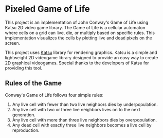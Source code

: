 # Pixeled Game of Life

This project is an implementation of John Conway's Game of Life using Katsu 2D video game library. The Game of Life is a cellular automaton where cells on a grid can live, die, or multiply based on specific rules. This implementation visualizes the cells by plotting live and dead pixels on the screen.

This project uses [Katsu](https://github.com/fadedled/Katsu) library for rendering graphics. Katsu is a simple and lightweight 2D videogame library designed to provide an easy way to create 2D graphical videogames. Special thanks to the developers of Katsu for providing this tool.

## Rules of the Game

Conway's Game of Life follows four simple rules:

1. Any live cell with fewer than two live neighbors dies by underpopulation.
2. Any live cell with two or three live neighbors lives on to the next generation.
3. Any live cell with more than three live neighbors dies by overpopulation.
4. Any dead cell with exactly three live neighbors becomes a live cell by reproduction.

